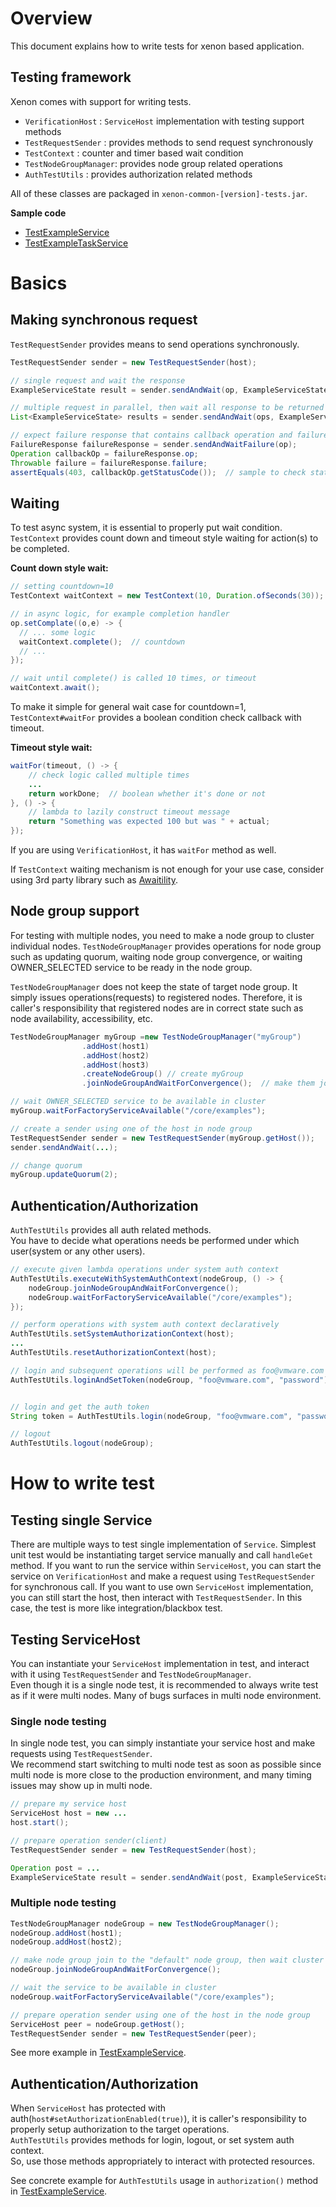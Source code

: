 # Overview

This document explains how to write tests for xenon based application.

## Testing framework

Xenon comes with support for writing tests.

- `VerificationHost` : `ServiceHost` implementation with testing support methods
- `TestRequestSender` : provides methods to send request synchronously
- `TestContext` : counter and timer based wait condition
- `TestNodeGroupManager`: provides node group related operations
- `AuthTestUtils` : provides authorization related methods

All of these classes are packaged in `xenon-common-[version]-tests.jar`.

**Sample code**

- [TestExampleService][TestExampleService]
- [TestExampleTaskService][TestExampleTaskService]

# Basics

## Making synchronous request

`TestRequestSender` provides means to send operations synchronously.

```java
TestRequestSender sender = new TestRequestSender(host);

// single request and wait the response
ExampleServiceState result = sender.sendAndWait(op, ExampleServiceState.class);

// multiple request in parallel, then wait all response to be returned
List<ExampleServiceState> results = sender.sendAndWait(ops, ExampleServiceState.class);

// expect failure response that contains callback operation and failure(Throwable)
FailureResponse failureResponse = sender.sendAndWaitFailure(op);
Operation callbackOp = failureResponse.op;
Throwable failure = failureResponse.failure;
assertEquals(403, callbackOp.getStatusCode());  // sample to check status code
```

## Waiting

To test async system, it is essential to properly put wait condition.  
`TestContext` provides count down and timeout style waiting for action(s) to be completed.


**Count down style wait:**

```java
// setting countdown=10
TestContext waitContext = new TestContext(10, Duration.ofSeconds(30));

// in async logic, for example completion handler
op.setComplate((o,e) -> {
  // ... some logic
  waitContext.complete();  // countdown
  // ...
});

// wait until complete() is called 10 times, or timeout
waitContext.await();
```

To make it simple for general wait case for countdown=1, `TestContext#waitFor` provides a boolean condition check callback with timeout.

**Timeout style wait:**

```java
waitFor(timeout, () -> {
    // check logic called multiple times
    ...
    return workDone;  // boolean whether it's done or not
}, () -> {
    // lambda to lazily construct timeout message
    return "Something was expected 100 but was " + actual;
});
```


If you are using `VerificationHost`, it has `waitFor` method as well.

If `TestContext` waiting mechanism is not enough for your use case, consider using 3rd party library such as [Awaitility][awaitility].


## Node group support

For testing with multiple nodes, you need to make a node group to cluster individual nodes.
`TestNodeGroupManager` provides operations for node group such as updating quorum, waiting node group convergence, or waiting OWNER_SELECTED service to be ready in the node group.

`TestNodeGroupManager` does not keep the state of target node group. It simply issues operations(requests) to registered nodes. Therefore, it is caller's responsibility that registered nodes are in correct state such as node availability, accessibility, etc.

```java
TestNodeGroupManager myGroup =new TestNodeGroupManager("myGroup")
                .addHost(host1)
                .addHost(host2)
                .addHost(host3)
                .createNodeGroup() // create myGroup
                .joinNodeGroupAndWaitForConvergence();  // make them join myGroup

// wait OWNER_SELECTED service to be available in cluster
myGroup.waitForFactoryServiceAvailable("/core/examples");

// create a sender using one of the host in node group
TestRequestSender sender = new TestRequestSender(myGroup.getHost());
sender.sendAndWait(...);

// change quorum
myGroup.updateQuorum(2);
```

## Authentication/Authorization

`AuthTestUtils` provides all auth related methods.  
You have to decide what operations needs be performed under which user(system or any other users).

```java
// execute given lambda operations under system auth context
AuthTestUtils.executeWithSystemAuthContext(nodeGroup, () -> {
    nodeGroup.joinNodeGroupAndWaitForConvergence();
    nodeGroup.waitForFactoryServiceAvailable("/core/examples");
});

// perform operations with system auth context declaratively
AuthTestUtils.setSystemAuthorizationContext(host);
...
AuthTestUtils.resetAuthorizationContext(host);

// login and subsequent operations will be performed as foo@vmware.com
AuthTestUtils.loginAndSetToken(nodeGroup, "foo@vmware.com", "password");


// login and get the auth token
String token = AuthTestUtils.login(nodeGroup, "foo@vmware.com", "password");

// logout
AuthTestUtils.logout(nodeGroup);
```

# How to write test

## Testing single Service

There are multiple ways to test single implementation of `Service`.
Simplest unit test would be instantiating target service manually and call `handleGet` method.
If you want to run the service within `ServiceHost`, you can start the service on `VerificationHost` and make a request using `TestRequestSender` for synchronous call.
If you want to use own `ServiceHost` implementation, you can still start the host, then interact with `TestRequestSender`. In this case, the test is more like integration/blackbox test.

## Testing ServiceHost

You can instantiate your `ServiceHost` implementation in test, and interact with it using `TestRequestSender` and `TestNodeGroupManager`.  
Even though it is a single node test, it is recommended to always write test as if it were multi nodes. Many of bugs surfaces in multi node environment.

### Single node testing

In single node test, you can simply instantiate your service host and make requests using `TestRequestSender`.  
We recommend start switching to multi node test as soon as possible since multi node is more close to the production environment, and many timing issues may show up in multi node. 

```java
// prepare my service host
ServiceHost host = new ...
host.start();

// prepare operation sender(client)
TestRequestSender sender = new TestRequestSender(host);

Operation post = ...
ExampleServiceState result = sender.sendAndWait(post, ExampleServiceState.class);
```

### Multiple node testing

```java
TestNodeGroupManager nodeGroup = new TestNodeGroupManager();
nodeGroup.addHost(host1);
nodeGroup.addHost(host2);

// make node group join to the "default" node group, then wait cluster to be stabilized
nodeGroup.joinNodeGroupAndWaitForConvergence();

// wait the service to be available in cluster
nodeGroup.waitForFactoryServiceAvailable("/core/examples");

// prepare operation sender using one of the host in the node group
ServiceHost peer = nodeGroup.getHost();
TestRequestSender sender = new TestRequestSender(peer);
```

See more example in [TestExampleService][TestExampleService].

## Authentication/Authorization

When `ServiceHost` has protected with auth(`host#setAuthorizationEnabled(true)`), it is caller's responsibility to properly setup authorization to the target operations.  
`AuthTestUtils` provides methods for login, logout, or set system auth context.  
So, use those methods appropriately to interact with protected resources.

See concrete example for `AuthTestUtils` usage in `authorization()` method in [TestExampleService][TestExampleService].



[awaitility]: https://github.com/awaitility/awaitility

[TestExampleService]: https://github.com/vmware/xenon/blob/master/xenon-common/src/test/java/com/vmware/xenon/services/common/TestExampleService.java

[TestExampleTaskService]: https://github.com/vmware/xenon/blob/master/xenon-common/src/test/java/com/vmware/xenon/services/common/TestExampleTaskService.java
